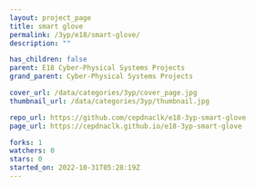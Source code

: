```yaml
---
layout: project_page
title: smart glove
permalink: /3yp/e18/smart-glove/
description: ""

has_children: false
parent: E18 Cyber-Physical Systems Projects
grand_parent: Cyber-Physical Systems Projects

cover_url: /data/categories/3yp/cover_page.jpg
thumbnail_url: /data/categories/3yp/thumbnail.jpg

repo_url: https://github.com/cepdnaclk/e18-3yp-smart-glove
page_url: https://cepdnaclk.github.io/e18-3yp-smart-glove

forks: 1
watchers: 0
stars: 0
started_on: 2022-10-31T05:28:19Z
---
```



